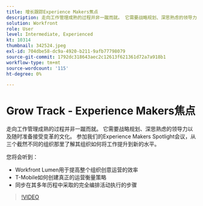 ```yaml
---
title: 增长跟踪Experience Makers焦点
description: 走向工作管理成熟的过程并非一蹴而就。 它需要战略规划、深思熟虑的领导力以及随时准备接受变革的文化。
solution: Workfront
role: User
level: Intermediate, Experienced
kt: 10314
thumbnail: 342524.jpeg
exl-id: 704dbe58-dc9a-4920-b211-9afb77798079
source-git-commit: 1792dc318643aec2c12613f621361d72a7a918b1
workflow-type: tm+mt
source-wordcount: '115'
ht-degree: 0%

---
```


# Grow Track - Experience Makers焦点

走向工作管理成熟的过程并非一蹴而就。 它需要战略规划、深思熟虑的领导力以及随时准备接受变革的文化。 参加我们的Experience Makers Spotlight会议，从三个截然不同的组织那里了解其组织如何将工作提升到新的水平。

您将会听到：

* Workfront Lumen用于提高整个组织创意运营的效率
* T-Mobile如何创建真正的运营衡量策略
* 同步在其多年历程中采取的完全编排活动执行的步骤

>[!VIDEO](https://video.tv.adobe.com/v/342524/?quality=12&learn=on)
